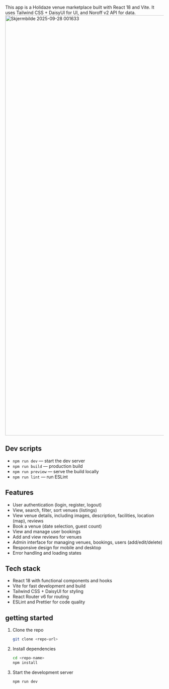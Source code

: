 This app is a Holidaze venue marketplace built with React 18 and Vite. It uses Tailwind CSS + DaisyUI for UI, and Noroff v2 API for data.
<img width="2380" height="1337" alt="Skjermbilde 2025-09-28 001633" src="https://github.com/user-attachments/assets/851c4479-878c-4cff-a9e2-99919033d415" />

## Dev scripts
- `npm run dev` — start the dev server
- `npm run build` — production build
- `npm run preview` — serve the build locally
- `npm run lint` — run ESLint

## Features
- User authentication (login, register, logout)
- View, search, filter, sort venues (listings)
- View venue details, including images, description, facilities, location (map), reviews
- Book a venue (date selection, guest count)
- View and manage user bookings
- Add and view reviews for venues
- Admin interface for managing venues, bookings, users (add/edit/delete)
- Responsive design for mobile and desktop
- Error handling and loading states

## Tech stack
- React 18 with functional components and hooks
- Vite for fast development and build
- Tailwind CSS + DaisyUI for styling
- React Router v6 for routing
- ESLint and Prettier for code quality

## getting started
1. Clone the repo
   ```sh
   git clone <repo-url>
   ```
2. Install dependencies
   ```sh
   cd <repo-name>
   npm install
   ```
3. Start the development server
   ```sh
   npm run dev
   ``` 

